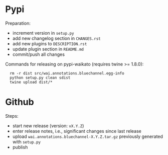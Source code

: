 Pypi
====

Preparation:
* increment version in `setup.py`
* add new changelog section in `CHANGES.rst`
* add new plugins to `DESCRIPTION.rst`
* update plugin section in `README.md`
* commit/push all changes

Commands for releasing on pypi-waikato (requires twine >= 1.8.0):

```
  rm -r dist src/wai.annotations.bluechannel.egg-info
  python setup.py clean sdist
  twine upload dist/*
```


Github
======

Steps:
* start new release (version: `vX.Y.Z`)
* enter release notes, i.e., significant changes since last release
* upload `wai.annotations.bluechannel-X.Y.Z.tar.gz` previously generated with `setup.py`
* publish

